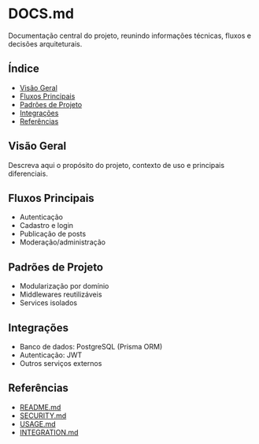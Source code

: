 
# DOCS.md

Documentação central do projeto, reunindo informações técnicas, fluxos e decisões arquiteturais.

## Índice
- [Visão Geral](#visão-geral)
- [Fluxos Principais](#fluxos-principais)
- [Padrões de Projeto](#padrões-de-projeto)
- [Integrações](#integrações)
- [Referências](#referências)

## Visão Geral
Descreva aqui o propósito do projeto, contexto de uso e principais diferenciais.

## Fluxos Principais
- Autenticação
- Cadastro e login
- Publicação de posts
- Moderação/administração

## Padrões de Projeto
- Modularização por domínio
- Middlewares reutilizáveis
- Services isolados

## Integrações
- Banco de dados: PostgreSQL (Prisma ORM)
- Autenticação: JWT
- Outros serviços externos

## Referências
- [README.md](./README.md)
- [SECURITY.md](./SECURITY.md)
- [USAGE.md](./USAGE.md)
- [INTEGRATION.md](./INTEGRATION.md)
